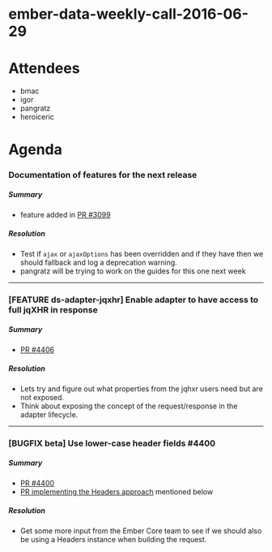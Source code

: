 # ember-data-weekly-call-2016-06-29

# Attendees

- bmac
- igor
- pangratz
- heroiceric

# Agenda

### Documentation of features for the next release

##### Summary

- feature added in [PR #3099](https://github.com/emberjs/data/pull/3099)

##### Resolution

- Test if `ajax` or `ajaxOptions` has been overridden and if they have then we
  should fallback and log a deprecation warning.
- pangratz will be trying to work on the guides for this one next week

---

### [FEATURE ds-adapter-jqxhr] Enable adapter to have access to full jqXHR in response

##### Summary

- [PR #4406](https://github.com/emberjs/data/pull/4406)

##### Resolution

- Lets try and figure out what properties from the jqhxr users need but are not
  exposed.
- Think about exposing the concept of the request/response in the adapter
  lifecycle.

---

### [BUGFIX beta] Use lower-case header fields #4400

##### Summary

- [PR #4400](https://github.com/emberjs/data/pull/4400)
- [PR implementing the Headers
  approach](https://github.com/emberjs/data/pull/4456) mentioned below

##### Resolution

- Get some more input from the Ember Core team to see if we should also be
  using a Headers instance when building the request.
